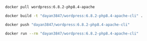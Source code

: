 ```bash
docker pull wordpress:6.8.2-php8.4-apache
```

```bash
docker build -t "dayan3847/wordpress:6.8.2-php8.4-apache-cli" .
```

```bash
docker push "dayan3847/wordpress:6.8.2-php8.4-apache-cli"
```

```bash
docker run --rm "dayan3847/wordpress:6.8.2-php8.4-apache-cli"
```
